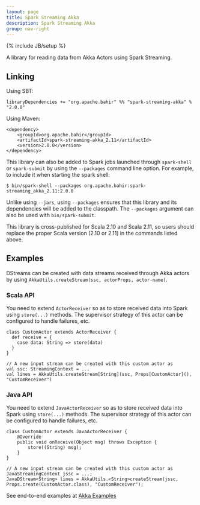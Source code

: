 ```yaml
---
layout: page
title: Spark Streaming Akka
description: Spark Streaming Akka
group: nav-right
---
```

<!--
{% comment %}
Licensed to the Apache Software Foundation (ASF) under one or more
contributor license agreements.  See the NOTICE file distributed with
this work for additional information regarding copyright ownership.
The ASF licenses this file to you under the Apache License, Version 2.0
(the "License"); you may not use this file except in compliance with
the License.  You may obtain a copy of the License at

http://www.apache.org/licenses/LICENSE-2.0

Unless required by applicable law or agreed to in writing, software
distributed under the License is distributed on an "AS IS" BASIS,
WITHOUT WARRANTIES OR CONDITIONS OF ANY KIND, either express or implied.
See the License for the specific language governing permissions and
limitations under the License.
{% endcomment %}
-->

{% include JB/setup %}

A library for reading data from Akka Actors using Spark Streaming. 

## Linking

Using SBT:

    libraryDependencies += "org.apache.bahir" %% "spark-streaming-akka" % "2.0.0"

Using Maven:

    <dependency>
        <groupId>org.apache.bahir</groupId>
        <artifactId>spark-streaming-akka_2.11</artifactId>
        <version>2.0.0</version>
    </dependency>

This library can also be added to Spark jobs launched through `spark-shell` or `spark-submit` by using the `--packages` command line option.
For example, to include it when starting the spark shell:

    $ bin/spark-shell --packages org.apache.bahir:spark-streaming_akka_2.11:2.0.0

Unlike using `--jars`, using `--packages` ensures that this library and its dependencies will be added to the classpath.
The `--packages` argument can also be used with `bin/spark-submit`.

This library is cross-published for Scala 2.10 and Scala 2.11, so users should replace the proper Scala version (2.10 or 2.11) in the commands listed above.

## Examples

DStreams can be created with data streams received through Akka actors by using `AkkaUtils.createStream(ssc, actorProps, actor-name)`.

### Scala API

You need to extend `ActorReceiver` so as to store received data into Spark using `store(...)` methods. The supervisor strategy of
this actor can be configured to handle failures, etc.

    class CustomActor extends ActorReceiver {
      def receive = {
        case data: String => store(data)
      }
    }

    // A new input stream can be created with this custom actor as
    val ssc: StreamingContext = ...
    val lines = AkkaUtils.createStream[String](ssc, Props[CustomActor](), "CustomReceiver")

### Java API

You need to extend `JavaActorReceiver` so as to store received data into Spark using `store(...)` methods. The supervisor strategy of
this actor can be configured to handle failures, etc.

    class CustomActor extends JavaActorReceiver {
        @Override
        public void onReceive(Object msg) throws Exception {
            store((String) msg);
        }
    }

    // A new input stream can be created with this custom actor as
    JavaStreamingContext jssc = ...;
    JavaDStream<String> lines = AkkaUtils.<String>createStream(jssc, Props.create(CustomActor.class), "CustomReceiver");

See end-to-end examples at [Akka Examples](https://github.com/apache/bahir/tree/master/streaming-akka/examples)
